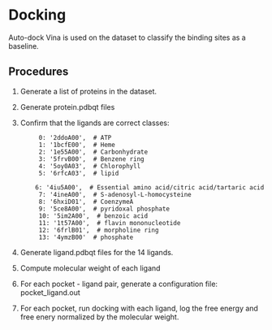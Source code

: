 # Docking
Auto-dock Vina is used on the dataset to classify the binding sites as a baseline.

## Procedures
1. Generate a list of proteins in the dataset.
2. Generate protein.pdbqt files
3. Confirm that the ligands are correct classes:   
	
		    0: '2ddoA00',  # ATP
		    1: '1bcfE00',  # Heme
		    2: '1e55A00',  # Carbonhydrate
		    3: '5frvB00',  # Benzene ring
		    4: '5oy0A03',  # Chlorophyll
		    5: '6rfcA03',  # lipid
		    6: '4iu5A00',  # Essential amino acid/citric acid/tartaric acid
		    7: '4ineA00',  # S-adenosyl-L-homocysteine
		    8: '6hxiD01',  # CoenzymeA
		    9: '5ce8A00',  # pyridoxal phosphate
		    10: '5im2A00',  # benzoic acid
		    11: '1t57A00',  # flavin mononucleotide
		    12: '6frlB01',  # morpholine ring
		    13: '4ymzB00'  # phosphate
		
4. Generate ligand.pdbqt files for the 14 ligands.
5. Compute molecular weight of each ligand
6. For each pocket - ligand pair, generate a configuration file: pocket_ligand.out
7. For each pocket, run docking with each ligand, log the free energy and free enery normalized by the molecular weight.
